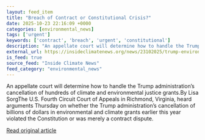 ```yaml
---
layout: feed_item
title: "Breach of Contract or Constitutional Crisis?"
date: 2025-10-23 22:16:09 +0000
categories: [environmental_news]
tags: ['urgent']
keywords: ['contract', 'breach', 'urgent', 'constitutional']
description: "An appellate court will determine how to handle the Trump administration’s cancellation of hundreds of climate and environmental justice grants"
external_url: https://insideclimatenews.org/news/23102025/trump-environmental-justice-grants-cancellation-lawsuit/
is_feed: true
source_feed: "Inside Climate News"
feed_category: "environmental_news"
---
```


An appellate court will determine how to handle the Trump administration’s cancellation of hundreds of climate and environmental justice grants.By Lisa SorgThe U.S. Fourth Circuit Court of Appeals in Richmond, Virginia, heard arguments Thursday on whether the Trump administration’s cancellation of billions of dollars in environmental and climate grants earlier this year violated the Constitution or was merely a contract dispute.

[Read original article](https://insideclimatenews.org/news/23102025/trump-environmental-justice-grants-cancellation-lawsuit/)
